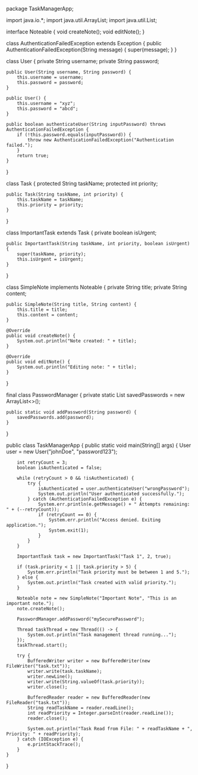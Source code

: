 package TaskManagerApp;

import java.io.*;
import java.util.ArrayList;
import java.util.List;

interface Noteable {
    void createNote();
    void editNote();
}

class AuthenticationFailedException extends Exception {
    public AuthenticationFailedException(String message) {
        super(message);
    }
}

class User {
    private String username;
    private String password;

    public User(String username, String password) {
        this.username = username;
        this.password = password;
    }

    public User() {
        this.username = "xyz";
        this.password = "abcd";
    }

    public boolean authenticateUser(String inputPassword) throws AuthenticationFailedException {
        if (!this.password.equals(inputPassword)) {
            throw new AuthenticationFailedException("Authentication failed.");
        }
        return true;
    }
}

class Task {
    protected String taskName;
    protected int priority;

    public Task(String taskName, int priority) {
        this.taskName = taskName;
        this.priority = priority;
    }
}

class ImportantTask extends Task {
    private boolean isUrgent;

    public ImportantTask(String taskName, int priority, boolean isUrgent) {
        super(taskName, priority);
        this.isUrgent = isUrgent;
    }
}

class SimpleNote implements Noteable {
    private String title;
    private String content;

    public SimpleNote(String title, String content) {
        this.title = title;
        this.content = content;
    }

    @Override
    public void createNote() {
        System.out.println("Note created: " + title);
    }

    @Override
    public void editNote() {
        System.out.println("Editing note: " + title);
    }
}

final class PasswordManager {
    private static List<String> savedPasswords = new ArrayList<>();

    public static void addPassword(String password) {
        savedPasswords.add(password);
    }
}

public class TaskManagerApp {
    public static void main(String[] args) {
        User user = new User("johnDoe", "password123");

        int retryCount = 3;
        boolean isAuthenticated = false;

        while (retryCount > 0 && !isAuthenticated) {
            try {
                isAuthenticated = user.authenticateUser("wrongPassword");
                System.out.println("User authenticated successfully.");
            } catch (AuthenticationFailedException e) {
                System.err.println(e.getMessage() + " Attempts remaining: " + (--retryCount));
                if (retryCount == 0) {
                    System.err.println("Access denied. Exiting application.");
                    System.exit(1);
                }
            }
        }

        ImportantTask task = new ImportantTask("Task 1", 2, true);

        if (task.priority < 1 || task.priority > 5) {
            System.err.println("Task priority must be between 1 and 5.");
        } else {
            System.out.println("Task created with valid priority.");
        }

        Noteable note = new SimpleNote("Important Note", "This is an important note.");
        note.createNote();

        PasswordManager.addPassword("mySecurePassword");

        Thread taskThread = new Thread(() -> {
            System.out.println("Task management thread running...");
        });
        taskThread.start();

        try {
            BufferedWriter writer = new BufferedWriter(new FileWriter("task.txt"));
            writer.write(task.taskName);
            writer.newLine();
            writer.write(String.valueOf(task.priority));
            writer.close();

            BufferedReader reader = new BufferedReader(new FileReader("task.txt"));
            String readTaskName = reader.readLine();
            int readPriority = Integer.parseInt(reader.readLine());
            reader.close();

            System.out.println("Task Read from File: " + readTaskName + ", Priority: " + readPriority);
        } catch (IOException e) {
            e.printStackTrace();
        }
    }
}

